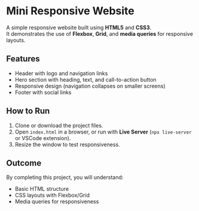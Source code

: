 # Mini Responsive Website

A simple responsive website built using **HTML5** and **CSS3**.  
It demonstrates the use of **Flexbox**, **Grid**, and **media queries** for responsive layouts.

## Features
- Header with logo and navigation links  
- Hero section with heading, text, and call-to-action button  
- Responsive design (navigation collapses on smaller screens)  
- Footer with social links  

## How to Run
1. Clone or download the project files.  
2. Open `index.html` in a browser, or run with **Live Server** (`npx live-server` or VSCode extension).  
3. Resize the window to test responsiveness.  

## Outcome
By completing this project, you will understand:  
- Basic HTML structure  
- CSS layouts with Flexbox/Grid  
- Media queries for responsiveness  
